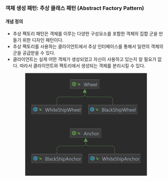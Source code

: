 ### 객체 생성 패턴: 추상 클래스 패턴 (Abstract Factory Pattern)

#### 개념 정의
- 추상 팩토리 패턴은 객체를 이루는 다양한 구성요소를 포함한 객체의 집합 군을 만들기 위한 디자인 패턴이다.
- 추상 팩토리를 사용하는 클라이언트에서 추상 인터페이스를 통해서 일련의 객체의 군을 공급받을 수 있다.
- 클라이언트는 실제 어떤 객체가 생성되었고 자신이 사용하고 있는지 알 필요가 없다. 따라서 클라이언트와 팩토리에서 생성되는 객체를 분리시킬 수 있다.
<p align="center"><img src="images/img_1.png" width="380" height="320"  alt="구성요소 UML"/></p>
 
